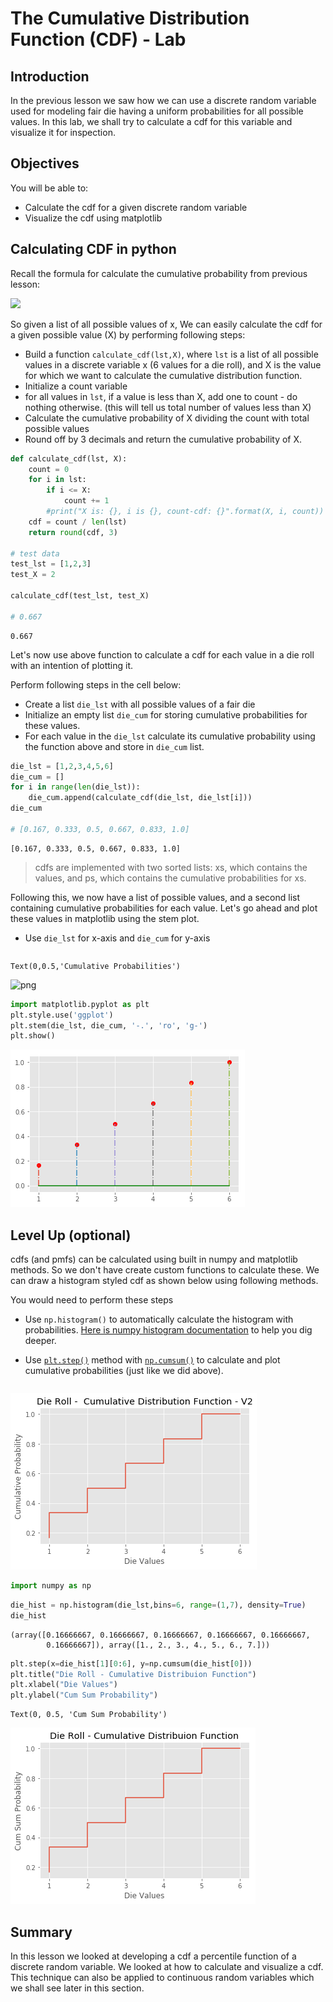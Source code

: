 
# The Cumulative Distribution Function (CDF) - Lab

## Introduction
In the previous lesson we saw how we can use a discrete random variable used for modeling fair die having a uniform probabilities for all possible values. In this lab, we shall try to calculate a cdf for this variable and visualize it for inspection.

## Objectives
You will be able to:

* Calculate the cdf for a given discrete random variable
* Visualize the cdf using matplotlib 

## Calculating CDF in python 

Recall the formula for calculate the cumulative probability from previous lesson:

![](formula.png)

So given a list of all possible values of x, We can easily calculate the cdf for a given possible value (X) by performing following steps:

* Build a function `calculate_cdf(lst,X)`, where `lst` is a list of all possible values in a discrete variable x (6 values for a die roll), and X is the value for which we want to calculate the cumulative distribution function. 
* Initialize a count variable
* for all values in `lst`, if a value is less than X, add one to count - do nothing otherwise. (this will tell us total number of values less than X) 
* Calculate the cumulative probability of X dividing the count with total possible values
* Round off by 3 decimals and return the cumulative probability of X.  



```python
def calculate_cdf(lst, X):
    count = 0
    for i in lst:
        if i <= X:
            count += 1
        #print("X is: {}, i is {}, count-cdf: {}".format(X, i, count))
    cdf = count / len(lst)
    return round(cdf, 3)

# test data
test_lst = [1,2,3]
test_X = 2

calculate_cdf(test_lst, test_X)

# 0.667
```




    0.667



Let's now use above function to calculate a cdf for each value in a die roll with an intention of plotting it.

Perform following steps in the cell below:
* Create a list `die_lst` with all possible values of a fair die
* Initialize an empty list `die_cum` for storing cumulative probabilities for these values.
* For each value in the `die_lst` calculate its cumulative probability using the function above and store in `die_cum` list. 


```python
die_lst = [1,2,3,4,5,6]
die_cum = []
for i in range(len(die_lst)):
    die_cum.append(calculate_cdf(die_lst, die_lst[i]))
die_cum

# [0.167, 0.333, 0.5, 0.667, 0.833, 1.0]
```




    [0.167, 0.333, 0.5, 0.667, 0.833, 1.0]



> cdfs are implemented with two sorted lists: xs, which contains the values, and ps, which contains the cumulative probabilities for xs.

Following this, we now have a list of possible values, and a second list containing cumulative probabilities for each value. Let's go ahead and plot these values in matplotlib using the stem plot. 
* Use `die_lst` for x-axis and `die_cum` for y-axis


```python

```




    Text(0,0.5,'Cumulative Probabilities')




![png](index_files/index_7_1.png)



```python
import matplotlib.pyplot as plt
plt.style.use('ggplot')
plt.stem(die_lst, die_cum, '-.', 'ro', 'g-')
plt.show()
```


![png](index_files/index_8_0.png)


## Level Up (optional)

cdfs (and pmfs) can be calculated using built in numpy and matplotlib methods. So we don't have create custom functions to calculate these. We can draw a histogram styled cdf as shown below using following methods. 

You would need to perform these steps
* Use `np.histogram()` to automatically calculate the histogram with probabilities. [Here is numpy histogram documentation](https://docs.scipy.org/doc/numpy/reference/generated/numpy.histogram.html) to help you dig deeper.

* Use [`plt.step()`](https://matplotlib.org/api/_as_gen/matplotlib.pyplot.step.html) method with [`np.cumsum()`](https://docs.scipy.org/doc/numpy/reference/generated/numpy.cumsum.html) to calculate and plot cumulative probabilities (just like we did above). 



```python

```


![png](index_files/index_10_0.png)



```python
import numpy as np
```


```python
die_hist = np.histogram(die_lst,bins=6, range=(1,7), density=True)
die_hist
```




    (array([0.16666667, 0.16666667, 0.16666667, 0.16666667, 0.16666667,
            0.16666667]), array([1., 2., 3., 4., 5., 6., 7.]))




```python
plt.step(x=die_hist[1][0:6], y=np.cumsum(die_hist[0]))
plt.title("Die Roll - Cumulative Distribuion Function")
plt.xlabel("Die Values")
plt.ylabel("Cum Sum Probability")
```




    Text(0, 0.5, 'Cum Sum Probability')




![png](index_files/index_13_1.png)


## Summary 

In this lesson we looked at developing a cdf a percentile function of a discrete random variable. We looked at how to calculate and visualize a cdf. This technique can also be applied to continuous random variables which we shall see later in this section. 
